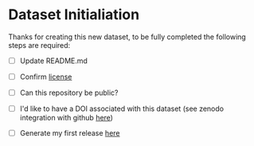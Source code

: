 # Dataset Initialiation

Thanks for creating this new dataset, to be fully completed the following steps
are required:

- [ ] Update README.md
- [ ] Confirm [license](LICENSE)
- [ ] Can this repository be public?
- [ ] I'd like to have a DOI associated with this dataset (see zenodo integration
with github [here](https://docs.github.com/en/repositories/archiving-a-github-repository/referencing-and-citing-content))

- [ ] Generate my first release [here](/releases/new)
